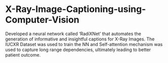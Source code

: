 # X-Ray-Image-Captioning-using-Computer-Vision
Developed a neural network called ‘RadiXNet’ that automates the generation of informative and insightful captions for X-Ray Images. The IUCXR Dataset was used to train the NN and Self-attention mechanism was used to capture long range dependencies, ultimately leading to better patient outcome.
